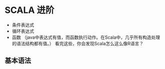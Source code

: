 # SCALA 进阶
* 条件表达式
* 循环表达式
* 函数
（java中表达式有值，而函数执行动作。在Scala中，几乎所有构造处理的语法结构都有值。）
看完这些，你会发现Scala怎么这么像R语言？
## 基本语法